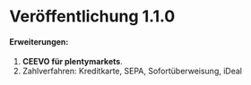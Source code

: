 
# Veröffentlichung 1.1.0

#### Erweiterungen:
  
1. **CEEVO für plentymarkets**.
2. Zahlverfahren: Kreditkarte, SEPA, Sofortüberweisung, iDeal
